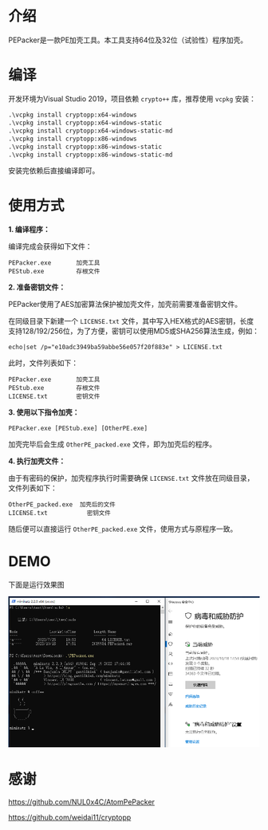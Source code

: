 # 介绍

PEPacker是一款PE加壳工具。本工具支持64位及32位（试验性）程序加壳。

# 编译

开发环境为Visual Studio 2019，项目依赖 `crypto++` 库，推荐使用 `vcpkg` 安装：

```
.\vcpkg install cryptopp:x64-windows
.\vcpkg install cryptopp:x64-windows-static
.\vcpkg install cryptopp:x64-windows-static-md
.\vcpkg install cryptopp:x86-windows
.\vcpkg install cryptopp:x86-windows-static
.\vcpkg install cryptopp:x86-windows-static-md
```

安装完依赖后直接编译即可。

# 使用方式

**1. 编译程序：** 

编译完成会获得如下文件：

```
PEPacker.exe       加壳工具
PEStub.exe         存根文件
```

**2. 准备密钥文件：**

PEPacker使用了AES加密算法保护被加壳文件，加壳前需要准备密钥文件。

在同级目录下新建一个 `LICENSE.txt` 文件，其中写入HEX格式的AES密钥，长度支持128/192/256位，为了方便，密钥可以使用MD5或SHA256算法生成，例如：

```
echo|set /p="e10adc3949ba59abbe56e057f20f883e" > LICENSE.txt
```

此时，文件列表如下：

```
PEPacker.exe       加壳工具
PEStub.exe         存根文件
LICENSE.txt        密钥文件
```

**3. 使用以下指令加壳：**

```` 
PEPacker.exe [PEStub.exe] [OtherPE.exe]
````

加壳完毕后会生成 `OtherPE_packed.exe` 文件，即为加壳后的程序。

**4. 执行加壳文件：** 

由于有密码的保护，加壳程序执行时需要确保 `LICENSE.txt` 文件放在同级目录，文件列表如下：

```
OtherPE_packed.exe  加壳后的文件
LICENSE.txt           密钥文件
```

随后便可以直接运行 `OtherPE_packed.exe` 文件，使用方式与原程序一致。

# DEMO

下面是运行效果图

![demo](assets/demo.png)

# 感谢

https://github.com/NUL0x4C/AtomPePacker

https://github.com/weidai11/cryptopp

